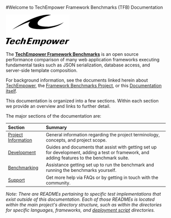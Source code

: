 #Welcome to TechEmpower Framework Benchmarks (TFB) Documentation

![TechEmpower Logo](img/te-logo-black-200.png)

The [__TechEmpower Framework Benchmarks__](http://www.techempower.com/benchmarks/) 
is an open source performance comparison of many web application frameworks 
executing fundamental tasks such as JSON serialization, database access, and 
server-side template composition.

For background information, see the documents linked herein about 
[TechEmpower](About/TechEmpower), the [Framework Benchmarks Project](About/Framework-Benchmarks), 
or this [Documentation itself](About/Documentation).

This documentation is organized into a few sections. Within each section we
provide an overview and links to further detail. 

The major sections of the documentation are:

| Section | Summary |
|:------- |:------- |
[Project Information](Project-Information/)| General information regarding the project terminology, concepts, and project scope. 
[Development](Development/)                | Guides and documents that assist with getting set up for development, adding a test or framework, and adding features to the benchmark suite. 
[Benchmarking](Benchmarking/)              | Assistance getting set up to run the benchmark and running the benchmarks yourself. 
[Support](Support/)                        | Get more help via FAQs or by getting in touch with the community. 

_Note: There are READMEs pertaining to specific test implementations that exist outside of this documentation. Each of those READMEs is located within the main project's directory structure, such as within the directories for specific languages, frameworks, and 
[deployment script](Codebase/Summary-of-Script-Directories) directories._
